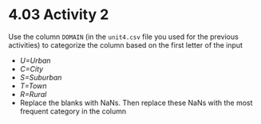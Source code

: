 # 4.03 Activity 2

Use the column `DOMAIN` (in the `unit4.csv` file you used for the previous activities) to categorize the column based on the first letter of the input

- _U=Urban_
- _C=City_
- _S=Suburban_
- _T=Town_
- _R=Rural_
- Replace the blanks with NaNs. Then replace these NaNs with the most frequent category in the column
